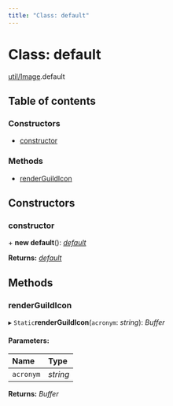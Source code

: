 ```yaml
---
title: "Class: default"
---
```


# Class: default

[util/Image](../modules/util_image.md).default

## Table of contents

### Constructors

- [constructor](util_image.default.md#constructor)

### Methods

- [renderGuildIcon](util_image.default.md#renderguildicon)

## Constructors

### constructor

\+ **new default**(): [*default*](util_image.default.md)

**Returns:** [*default*](util_image.default.md)

## Methods

### renderGuildIcon

▸ `Static`**renderGuildIcon**(`acronym`: *string*): *Buffer*

#### Parameters:

Name | Type |
:------ | :------ |
`acronym` | *string* |

**Returns:** *Buffer*
